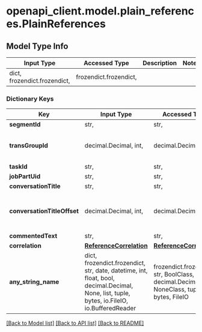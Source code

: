 # openapi_client.model.plain_references.PlainReferences

## Model Type Info
Input Type | Accessed Type | Description | Notes
------------ | ------------- | ------------- | -------------
dict, frozendict.frozendict,  | frozendict.frozendict,  |  | 

### Dictionary Keys
Key | Input Type | Accessed Type | Description | Notes
------------ | ------------- | ------------- | ------------- | -------------
**segmentId** | str,  | str,  |  | 
**transGroupId** | decimal.Decimal, int,  | decimal.Decimal,  |  | value must be a 32 bit integer
**taskId** | str,  | str,  |  | [optional] 
**jobPartUid** | str,  | str,  |  | [optional] 
**conversationTitle** | str,  | str,  |  | [optional] 
**conversationTitleOffset** | decimal.Decimal, int,  | decimal.Decimal,  |  | [optional] value must be a 32 bit integer
**commentedText** | str,  | str,  |  | [optional] 
**correlation** | [**ReferenceCorrelation**](ReferenceCorrelation.md) | [**ReferenceCorrelation**](ReferenceCorrelation.md) |  | [optional] 
**any_string_name** | dict, frozendict.frozendict, str, date, datetime, int, float, bool, decimal.Decimal, None, list, tuple, bytes, io.FileIO, io.BufferedReader | frozendict.frozendict, str, BoolClass, decimal.Decimal, NoneClass, tuple, bytes, FileIO | any string name can be used but the value must be the correct type | [optional]

[[Back to Model list]](../../README.md#documentation-for-models) [[Back to API list]](../../README.md#documentation-for-api-endpoints) [[Back to README]](../../README.md)

